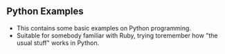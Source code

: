 ## Python Examples

* This contains some basic examples on Python programming.
* Suitable for somebody familiar with Ruby, trying toremember how "the usual stuff" works in Python.
